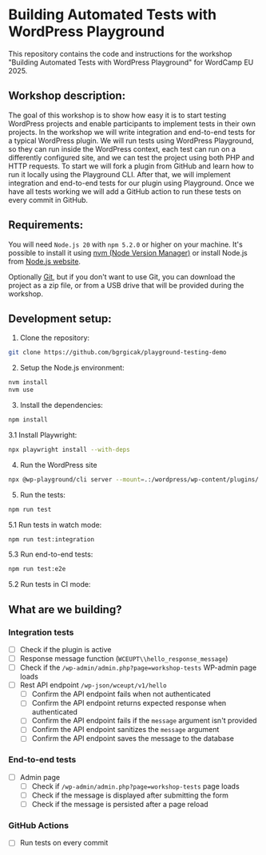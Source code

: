 # Building Automated Tests with WordPress Playground

This repository contains the code and instructions for the workshop "Building Automated Tests with WordPress Playground" for WordCamp EU 2025.

## Workshop description:

The goal of this workshop is to show how easy it is to start testing WordPress projects and enable participants to implement tests in their own projects.
In the workshop we will write integration and end-to-end tests for a typical WordPress plugin.
We will run tests using WordPress Playground, so they can run inside the WordPress context, each test can run on a differently configured site, and we can test the project using both PHP and HTTP requests.
To start we will fork a plugin from GitHub and learn how to run it locally using the Playground CLI. After that, we will implement integration and end-to-end tests for our plugin using Playground.
Once we have all tests working we will add a GitHub action to run these tests on every commit in GitHub.

## Requirements:

You will need `Node.js 20` with `npm 5.2.0` or higher on your machine.
It's possible to install it using [nvm (Node Version Manager)](https://github.com/nvm-sh/nvm#installing-and-updating) or install Node.js from [Node.js website](https://nodejs.org/en/download/).

Optionally [Git](https://git-scm.com/downloads), but if you don't want to use Git, you can download the project as a zip file, or from a USB drive that will be provided during the workshop.

## Development setup:

1. Clone the repository:

```bash
git clone https://github.com/bgrgicak/playground-testing-demo
```

2. Setup the Node.js environment:

```bash
nvm install
nvm use
```

3. Install the dependencies:

```bash
npm install
```

3.1 Install Playwright:

```bash
npx playwright install --with-deps
```

4. Run the WordPress site

```bash
npx @wp-playground/cli server --mount=.:/wordpress/wp-content/plugins/
```

5. Run the tests:

```bash
npm run test
```

5.1 Run tests in watch mode:

```bash
npm run test:integration
```

5.3 Run end-to-end tests:

```bash
npm run test:e2e
```


5.2 Run tests in CI mode:

## What are we building?

### Integration tests

- [ ] Check if the plugin is active
- [ ] Response message function (`WCEUPT\\hello_response_message`)
- [ ] Check if the `/wp-admin/admin.php?page=workshop-tests` WP-admin page loads
- [ ] Rest API endpoint `/wp-json/wceupt/v1/hello`
  - [ ] Confirm the API endpoint fails when not authenticated
  - [ ] Confirm the API endpoint returns expected response when authenticated
  - [ ] Confirm the API endpoint fails if the `message` argument isn't provided
  - [ ] Confirm the API endpoint sanitizes the `message` argument
  - [ ] Confirm the API endpoint saves the message to the database

### End-to-end tests

- [ ] Admin page
  - [ ] Check if `/wp-admin/admin.php?page=workshop-tests` page loads
  - [ ] Check if the message is displayed after submitting the form
  - [ ] Check if the message is persisted after a page reload

### GitHub Actions

- [ ] Run tests on every commit
